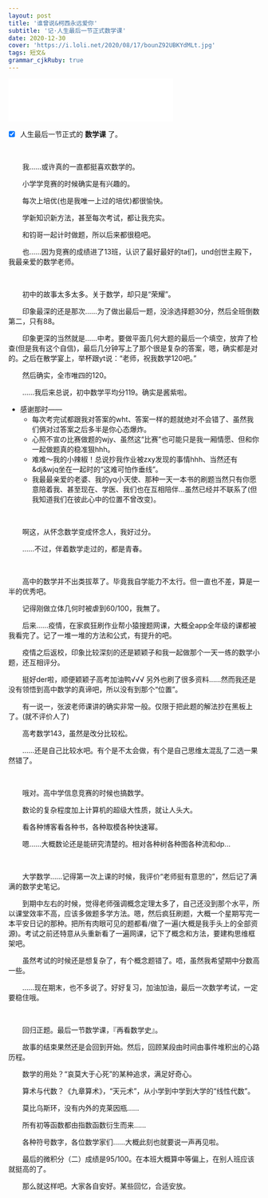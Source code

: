 ```yaml
---
layout: post
title: '谁曾说&柯西永远爱你'
subtitle: '记·人生最后一节正式数学课'
date: 2020-12-30
cover: 'https://i.loli.net/2020/08/17/bounZ92UBKYdMLt.jpg'
tags: 短文&
grammar_cjkRuby: true
---
```


<iframe frameborder="no" border="0" marginwidth="0" marginheight="0" width=330 height=86 src="//music.163.com/outchain/player?type=2&id=1430160667&auto=1&height=66"></iframe>

<br/>

- [x] 人生最后一节正式的 **数学课** 了。 

<br/>

　　我……或许真的一直都挺喜欢数学的。

　　小学学竞赛的时候确实是有兴趣的。

　　每次上培优(也是我唯一上过的培优)都很愉快。

　　学新知识新方法，甚至每次考试，都让我充实。

　　和钧哥一起计时做题，所以后来都很稳吧。

　　也……因为竞赛的成绩进了13班，认识了最好最好的ta们，und创世主殿下，我最亲爱的数学老师。


<br/>

　　初中的故事太多太多。关于数学，却只是“荣耀”。

　　印象最深的还是那次……为了做出最后一题，没涂选择题30分，然后全班倒数第二，只有88。

　　印象更深的当然就是……中考。要做平面几何大题的最后一个填空，放弃了检查(但是我有这个自信)，最后几分钟写上了那个很是复杂的答案，嗯，确实都是对的。之后在散学宴上，举杯跟yt说：“老师，祝我数学120吧。”

　　然后确实，全市唯四的120。

　　……我后来总说，初中数学平均分119。确实是酱紫啦。
 <br/>
 
* 感谢那时——
  * 每次考完试都跟我对答案的wht、答案一样的题就绝对不会错了、虽然我们俩对过答案之后多半是你心态爆炸。
  * 心照不宣の比赛做题的wjy、虽然这“比赛”也可能只是我一厢情愿、但和你一起做题真的稳准狠hhh。
  * 难难～我的小辣椒！总说抄我作业被zxy发现的事情hhh、当然还有&dj&wjq坐在一起时的“这难可怕作垂线”。
  * 我最最亲爱的老婆、我的yq小天使、那种一天一本书的刷题当然只有你愿意陪着我、甚至现在、学医、我们也在互相陪伴...虽然已经并不联系了(但我知道我们在彼此心中的位置不曾改变)。
<br/>

　　啊这，从怀念数学变成怀念人，我好过分。

　　……不过，伴着数学走过的，都是青春。


<br/>

　　高中的数学并不出类拔萃了。毕竟我自学能力不太行。但一直也不差，算是一半的优秀吧。

　　记得刚做立体几何时被虐到60/100，我無了。

　　后来……疫情，在家疯狂刷作业帮小猿搜题网课，大概全app全年级的课都被我看完了。记了一堆一堆的方法和公式，有提升的吧。

　　疫情之后返校，印象比较深刻的还是颖颖子和我一起做那个一天一练的数学小题，还互相评分。

　　挺好der啦，顺便颖颖子高考加油鸭√√√ 另外也刷了很多资料……然而我还是没有领悟到高中数学的真谛吧，所以没有到那个“位置”。

　　有一说一，张波老师课讲的确实非常一般。仅限于把此题的解法抄在黑板上了。(就不评价人了)

　　高考数学143，虽然是改分比较松。

　　……还是自己比较水吧。有个是不太会做，有个是自己思维太混乱了二选一果然错了。


<br/>

　　哦对。高中学信息竞赛的时候也搞数学。

　　数论的复杂程度加上计算机的超级大性质，就让人头大。

　　看各种博客看各种书，各种取模各种快速幂。

　　嗯……大概数论还是能研究清楚的。相对各种树各种图各种流和dp...

<br/>

　　大学数学……记得第一次上课的时候，我评价“老师挺有意思的”，然后记了满满的数学史笔记。

　　到期中左右的时候，觉得老师强调概念定理太多了，自己还没到那个水平，所以课堂效率不高，应该多做题多学方法。嗯，然后疯狂刷题，大概一个星期写完一本平安日记的那种。把所有肉眼可见的题都看/做了一遍(大概是我手头上的全部资源)。考试之前还特意从头重新看了一遍网课，记下了概念和方法，要建构思维框架吧。

　　虽然考试的时候还是想复杂了，有个概念题错了。唔，虽然我希望期中分数高一些。

　　……现在期末，也不多说了。好好复习，加油加油，最后一次数学考试，一定要稳住哦。

<br/>

　　回归正题。最后一节数学课，『再看数学史』。

　　故事的结束果然还是会回到开始。然后，回顾某段由时间由事件堆积出的心路历程。

　　数学的用处？“哀莫大于心死”的某种追求，满足好奇心。

　　算术与代数？《九章算术》，“天元术”，从小学到中学到大学的“线性代数”。

　　莫比乌斯环，没有内外的克莱因瓶……

　　所有初等函数都由指数函数衍生而来……

　　各种符号数字，各位数学家们……大概此刻也就要说一声再见啦。

　　最后的微积分（二）成绩是95/100。在本班大概算中等偏上，在别人班应该就挺高的了。

　　那么就这样吧。大家各自安好。某些回忆，合适安放。 